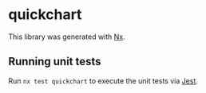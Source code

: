 # quickchart

This library was generated with [Nx](https://nx.dev).

## Running unit tests

Run `nx test quickchart` to execute the unit tests via [Jest](https://jestjs.io).
